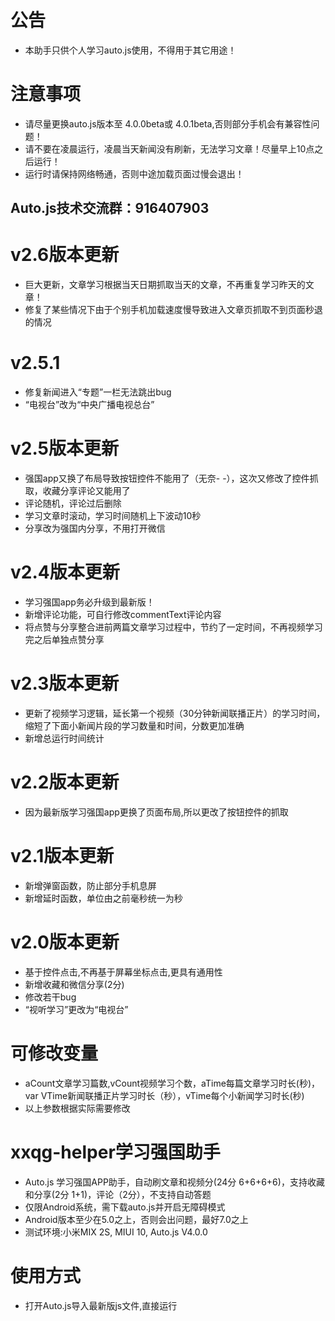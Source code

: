 # 公告
* 本助手只供个人学习auto.js使用，不得用于其它用途！

# 注意事项
* 请尽量更换auto.js版本至 4.0.0beta或 4.0.1beta,否则部分手机会有兼容性问题！
* 请不要在凌晨运行，凌晨当天新闻没有刷新，无法学习文章！尽量早上10点之后运行！
* 运行时请保持网络畅通，否则中途加载页面过慢会退出！

## Auto.js技术交流群：916407903

# v2.6版本更新
* 巨大更新，文章学习根据当天日期抓取当天的文章，不再重复学习昨天的文章！
* 修复了某些情况下由于个别手机加载速度慢导致进入文章页抓取不到页面秒退的情况

# v2.5.1
* 修复新闻进入“专题”一栏无法跳出bug
* “电视台”改为“中央广播电视总台”

# v2.5版本更新
* 强国app又换了布局导致按钮控件不能用了（无奈- -），这次又修改了控件抓取，收藏分享评论又能用了
* 评论随机，评论过后删除
* 学习文章时滚动，学习时间随机上下波动10秒
* 分享改为强国内分享，不用打开微信

# v2.4版本更新
* 学习强国app务必升级到最新版！
* 新增评论功能，可自行修改commentText评论内容
* 将点赞与分享整合进前两篇文章学习过程中，节约了一定时间，不再视频学习完之后单独点赞分享

# v2.3版本更新
* 更新了视频学习逻辑，延长第一个视频（30分钟新闻联播正片）的学习时间，缩短了下面小新闻片段的学习数量和时间，分数更加准确
* 新增总运行时间统计

# v2.2版本更新
* 因为最新版学习强国app更换了页面布局,所以更改了按钮控件的抓取

# v2.1版本更新
* 新增弹窗函数，防止部分手机息屏
* 新增延时函数，单位由之前毫秒统一为秒

# v2.0版本更新
* 基于控件点击,不再基于屏幕坐标点击,更具有通用性
* 新增收藏和微信分享(2分)
* 修改若干bug
* “视听学习”更改为“电视台”

# 可修改变量
* aCount文章学习篇数,vCount视频学习个数，aTime每篇文章学习时长(秒)，var VTime新闻联播正片学习时长（秒），vTime每个小新闻学习时长(秒) 
* 以上参数根据实际需要修改

# xxqg-helper学习强国助手
* Auto.js 学习强国APP助手，自动刷文章和视频分(24分 6+6+6+6)，支持收藏和分享(2分 1+1)，评论（2分），不支持自动答题
* 仅限Android系统，需下载auto.js并开启无障碍模式
* Android版本至少在5.0之上，否则会出问题，最好7.0之上
* 测试环境:小米MIX 2S, MIUI 10, Auto.js V4.0.0

# 使用方式
* 打开Auto.js导入最新版js文件,直接运行
